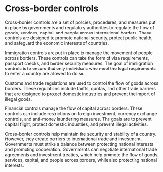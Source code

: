 # Cross-border controls

Cross-border controls are a set of policies, procedures, and measures put in place by governments and regulatory authorities to regulate the flow of goods, services, capital, and people across international borders. These controls are designed to promote national security, protect public health, and safeguard the economic interests of countries.

Immigration controls are put in place to manage the movement of people across borders. These controls can take the form of visa requirements, passport checks, and border security measures. The goal of immigration controls is to ensure that only individuals who meet the legal requirements to enter a country are allowed to do so.

Customs and trade regulations are used to control the flow of goods across borders. These regulations include tariffs, quotas, and other trade barriers that are designed to protect domestic industries and prevent the import of illegal goods.

Financial controls manage the flow of capital across borders. These controls can include restrictions on foreign investment, currency exchange controls, and anti-money laundering measures. The goals are to prevent capital flight, protect domestic industries, and prevent illegal activities.

Cross-border controls help maintain the security and stability of a country. However, they create barriers to international trade and investment. Governments must strike a balance between protecting national interests and promoting cooperation. Governments can negotiate international trade agreements and investment treaties, which help promote the flow of goods, services, capital, and people across borders, while also protecting national interests.
